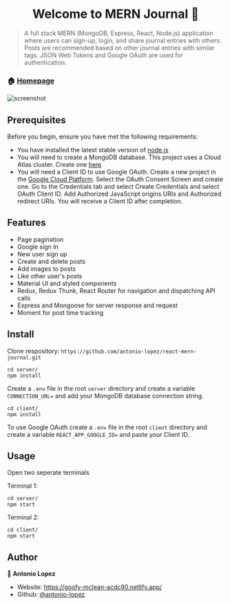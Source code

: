 <h1 align="center">Welcome to MERN Journal 👋</h1>
<p>
</p>

> A full stack MERN (MongoDB, Express, React, Node.js) application where users can sign-up, login, and share journal entries with others. Posts are recommended based on other journal entries with similar tags. JSON Web Tokens and Google OAuth are used for authentication.

### 🏠 [Homepage](https://recollects.netlify.app)

![screenshot](https://raw.githubusercontent.com/antonio-lopez/react-mern-journal/main/recollects_example.gif?token=AIWOL5ZM72XSMRGYDNHJYZ3A5TTK6)

## Prerequisites

Before you begin, ensure you have met the following requirements:

- You have installed the latest stable version of [node.js](https://nodejs.org/en/)
- You will need to create a MongoDB database. This project uses a Cloud Atlas cluster. Create one [here](https://www.mongodb.com/cloud/atlas)
- You will need a Client ID to use Google OAuth. Create a new project in the [Google Cloud Platform](https://console.developers.google.com/). Select the OAuth Consent Screen and create one. Go to the Credentials tab and select Create Credentials and select OAuth Client ID. Add Authorized JavaScript origins URIs and Authorized redirect URIs. You will receive a Client ID after completion.

## Features

- Page pagination
- Google sign In
- New user sign up
- Create and delete posts
- Add images to posts
- Like other user's posts
- Material UI and styled components
- Redux, Redux Thunk, React Router for navigation and dispatching API calls
- Express and Mongoose for server response and request
- Moment for post time tracking

## Install

Clone respository: `https://github.com/antonio-lopez/react-mern-journal.git`

```
cd server/
npm install
```

Create a `.env` file in the root `server` directory and create a variable `CONNECTION_URL=` and add your MongoDB database connection string.

```
cd client/
npm install
```

To use Google OAuth create a `.env` file in the root `client` directory and create a variable `REACT_APP_GOOGLE_ID=` and paste your Client ID.

## Usage

Open two seperate terminals

Terminal 1:

```
cd server/
npm start
```

Terminal 2:

```
cd client/
npm start
```

## Author

👤 **Antonio Lopez**

- Website: https://goofy-mclean-acdc90.netlify.app/
- Github: [@antonio-lopez](https://github.com/antonio-lopez)
